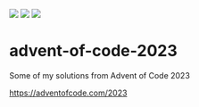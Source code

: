 ![](https://img.shields.io/badge/day%20📅-6-blue)
![](https://img.shields.io/badge/days%20completed-5-red)
![](https://img.shields.io/badge/stars%20⭐-10-yellow)

# advent-of-code-2023

Some of my solutions from Advent of Code 2023

https://adventofcode.com/2023